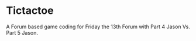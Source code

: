 # Tictactoe
A Forum based game coding for Friday the 13th Forum with Part 4 Jason Vs. Part 5 Jason.
